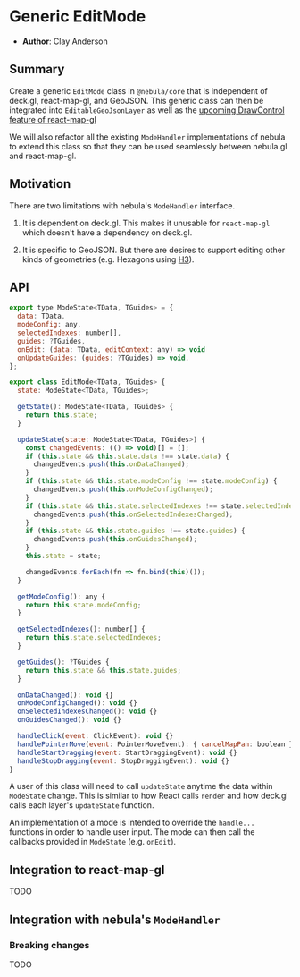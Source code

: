 # Generic EditMode

* **Author**: Clay Anderson

## Summary

Create a generic `EditMode` class in `@nebula/core` that is independent of deck.gl, react-map-gl, and GeoJSON. This generic class can then be integrated into `EditableGeoJsonLayer` as well as the [upcoming DrawControl feature of react-map-gl](https://github.com/uber/react-map-gl/issues/734)

We will also refactor all the existing `ModeHandler` implementations of nebula to extend this class so that they can be used seamlessly between nebula.gl and react-map-gl.

## Motivation

There are two limitations with nebula's `ModeHandler` interface.

1. It is dependent on deck.gl. This makes it unusable for `react-map-gl` which doesn't have a dependency on deck.gl.

2. It is specific to GeoJSON. But there are desires to support editing other kinds of geometries (e.g. Hexagons using [H3](https://uber.github.io/h3/#/)).

## API

```javascript
export type ModeState<TData, TGuides> = {
  data: TData,
  modeConfig: any,
  selectedIndexes: number[],
  guides: ?TGuides,
  onEdit: (data: TData, editContext: any) => void
  onUpdateGuides: (guides: ?TGuides) => void,
};

export class EditMode<TData, TGuides> {
  state: ModeState<TData, TGuides>;

  getState(): ModeState<TData, TGuides> {
    return this.state;
  }

  updateState(state: ModeState<TData, TGuides>) {
    const changedEvents: (() => void)[] = [];
    if (this.state && this.state.data !== state.data) {
      changedEvents.push(this.onDataChanged);
    }
    if (this.state && this.state.modeConfig !== state.modeConfig) {
      changedEvents.push(this.onModeConfigChanged);
    }
    if (this.state && this.state.selectedIndexes !== state.selectedIndexes) {
      changedEvents.push(this.onSelectedIndexesChanged);
    }
    if (this.state && this.state.guides !== state.guides) {
      changedEvents.push(this.onGuidesChanged);
    }
    this.state = state;

    changedEvents.forEach(fn => fn.bind(this)());
  }

  getModeConfig(): any {
    return this.state.modeConfig;
  }

  getSelectedIndexes(): number[] {
    return this.state.selectedIndexes;
  }

  getGuides(): ?TGuides {
    return this.state && this.state.guides;
  }

  onDataChanged(): void {}
  onModeConfigChanged(): void {}
  onSelectedIndexesChanged(): void {}
  onGuidesChanged(): void {}

  handleClick(event: ClickEvent): void {}
  handlePointerMove(event: PointerMoveEvent): { cancelMapPan: boolean } {}
  handleStartDragging(event: StartDraggingEvent): void {}
  handleStopDragging(event: StopDraggingEvent): void {}
}
```

A user of this class will need to call `updateState` anytime the data within `ModeState` change. This is similar to how React calls `render` and how deck.gl calls each layer's `updateState` function.

An implementation of a mode is intended to override the `handle...` functions in order to handle user input. The mode can then call the callbacks provided in `ModeState` (e.g. `onEdit`).

## Integration to react-map-gl

TODO

## Integration with nebula's `ModeHandler`

### Breaking changes

TODO
